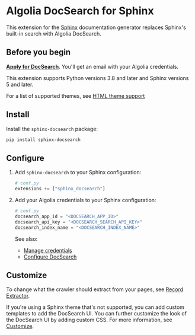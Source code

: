 # Algolia DocSearch for Sphinx

This extension for the [Sphinx](https://www.sphinx-doc.org/en/master/) documentation generator
replaces Sphinx's built-in search with Algolia DocSearch.

## Before you begin

[**Apply for DocSearch**](https://docsearch.algolia.com/apply).
You'll get an email with your Algolia credentials.

This extension supports Python versions 3.8 and later and Sphinx versions 5 and later.

For a list of supported themes, see [HTML theme support](https://sphinx-docsearch.readthedocs.io/themes.html)

## Install

Install the `sphinx-docsearch` package:

```sh
pip install sphinx-docsearch
```

## Configure

1. Add `sphinx-docsearch` to your Sphinx configuration:

   ```python
   # conf.py
   extensions += ["sphinx_docsearch"]
   ```

1. Add your Algolia credentials to your Sphinx configuration:

   ```python
   # conf.py
   docsearch_app_id = "<DOCSEARCH_APP_ID>"
   docsearch_api_key = "<DOCSEARCH_SEARCH_API_KEY>"
   docsearch_index_name = "<DOCSEARCH_INDEX_NAME>"
   ```

   See also:

   - [Manage credentials](https://sphinx-docsearch.readthedocs.io/credentials.html)
   - [Configure DocSearch](https://sphinx-docsearch.readthedocs.io/configuration.html)

## Customize

To change what the crawler should extract from your pages,
see [Record Extractor](https://docsearch.algolia.com/docs/record-extractor).

If you're using a Sphinx theme that's not supported,
you can add custom templates to add the DocSearch UI.
You can further customize the look of the DocSearch UI by adding custom CSS.
For more information, see [Customize](https://sphinx-docsearch.readthedocs.io/customization.html).
